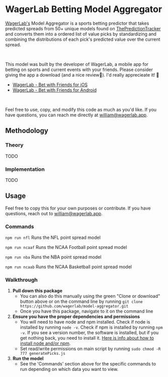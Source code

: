 # WagerLab Betting Model Aggregator
[WagerLab's](https://www.wagerlab.app/) Model Aggregator is a sports betting predictor that takes predicted spreads from 50+ unique models found on [ThePredictionTracker](http://www.thepredictiontracker.com/) and converts them into a ordered list of value picks by standardizing and combining the distributions of each pick's predicted value over the current spread.

<br/>

This model was built by the developer of WagerLab, a mobile app for betting on sports and current events with your friends. Please consider giving the app a download (and a nice review:pray:). I'd really apprecieate it! :grimacing:
- [WagerLab - Bet with Friends for iOS](https://apps.apple.com/us/app/wagerlab/id1460332027)
- [WagerLab - Bet with Friends for Android](https://play.google.com/store/apps/details?id=com.socialbet.android)

<br/>

Feel free to use, copy, and modify this code as much as you'd like.  If you have questions, you can reach me directly at william@wagerlab.app.


## Methodology
### Theory
TODO
### Implementation
TODO

## Usage
Feel free to copy this for your own purposes or contribute. If you have questions, reach out to william@wagerlab.app.
### Commands

`npm run nfl` Runs the NFL point spread model 

`npm run ncaaf` Runs the NCAA Football point spread model 

`npm run nba` Runs the NBA point spread model 

`npm run ncaab` Runs the NCAA Basketball point spread model 


### Walkthrough

1. **Pull down this package**
   - You can also do this manually using the green "Clone or download" button above or on the command line by running `git clone https://github.com/wagerlab/model-aggregator.git` 
   - Once you have this package, navigate to it on the command line
2. **Ensure you have the proper dependencies and permissions**
   - You will need to have node and npm installed. Check if node is installed by running `node -v`. Check if npm is installed by running `npm -v`. If you see a version number, the software is installed, but if you get nothing back, you need to install it.  [Here is info about how to install node and/or npm](https://www.npmjs.com/get-npm).
   - Set read/write permissions on main script by running `sudo chmod -R 777 generatePicks.js`
3. **Run the model**
   - See the 'Commands' section above for the specific commands to run depending on which data you want to view.
